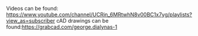 Videos can be found: https://www.youtube.com/channel/UCRin_6MRtwhN8v00BC1x7yg/playlists?view_as=subscriber
cAD drawings can be found:https://grabcad.com/george.dialynas-1
